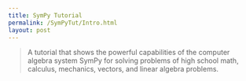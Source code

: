 ```yaml
---
title: SymPy Tutorial
permalink: /SymPyTut/Intro.html
layout: post
---
```


> A tutorial that shows the powerful capabilities of the computer algebra system SymPy for solving problems of high school math, calculus, mechanics, vectors, and linear algebra problems.

